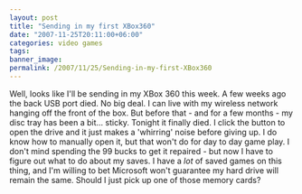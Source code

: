```yaml
---
layout: post
title: "Sending in my first XBox360"
date: "2007-11-25T20:11:00+06:00"
categories: video games 
tags: 
banner_image: 
permalink: /2007/11/25/Sending-in-my-first-XBox360
---
```


Well, looks like I'll be sending in my XBox 360 this week. A few weeks ago the back USB port died. No big deal. I can live with my wireless network hanging off the front of the box. But before that - and for a few months - my disc tray has been a bit... sticky. Tonight it finally died. I click the button to open the drive and it just makes a 'whirring' noise before giving up. I do know how to manually open it, but that won't do for day to day game play. I don't mind spending the 99 bucks to get it repaired - but now I have to figure out what to do about my saves. I have a <i>lot</i> of saved games on this thing, and I'm willing to bet Microsoft won't guarantee my hard drive will remain the same. Should I just pick up one of those memory cards?